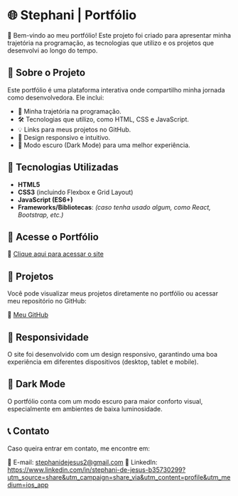 # 🌐 Stephani | Portfólio  

🚀 Bem-vindo ao meu portfólio! Este projeto foi criado para apresentar minha trajetória na programação, as tecnologias que utilizo e os projetos que desenvolvi ao longo do tempo.  

## 📌 Sobre o Projeto  

Este portfólio é uma plataforma interativa onde compartilho minha jornada como desenvolvedora. Ele inclui:  

- 📖 Minha trajetória na programação.  
- 🛠️ Tecnologias que utilizo, como HTML, CSS e JavaScript.  
- 💡 Links para meus projetos no GitHub.  
- 🎨 Design responsivo e intuitivo.  
- 🌙 Modo escuro (Dark Mode) para uma melhor experiência.  

## 🚀 Tecnologias Utilizadas  

- **HTML5**  
- **CSS3** (incluindo Flexbox e Grid Layout)  
- **JavaScript (ES6+)**  
- **Frameworks/Bibliotecas**: *(caso tenha usado algum, como React, Bootstrap, etc.)*  

## 🔗 Acesse o Portfólio  

🔗 [Clique aqui para acessar o site](https://preview--bilingual-creative-space.lovable.app/)  

## 📂 Projetos  

Você pode visualizar meus projetos diretamente no portfólio ou acessar meu repositório no GitHub:  

🔗 [Meu GitHub](https://github.com/seuusuario)  

## 📱 Responsividade  

O site foi desenvolvido com um design responsivo, garantindo uma boa experiência em diferentes dispositivos (desktop, tablet e mobile).  

## 🎨 Dark Mode  

O portfólio conta com um modo escuro para maior conforto visual, especialmente em ambientes de baixa luminosidade.  

## 📞 Contato  

Caso queira entrar em contato, me encontre em:  

📧 E-mail: stephanidejesus2@gmail.com 
💼 LinkedIn: https://www.linkedin.com/in/stephani-de-jesus-b35730299?utm_source=share&utm_campaign=share_via&utm_content=profile&utm_medium=ios_app

